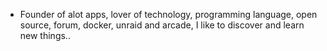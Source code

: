 - Founder of alot apps, lover of technology, programming language, open source, forum, docker, unraid and arcade, I like to discover and learn new things..
  <br>
























































































































































































































































































































































































































































































































































